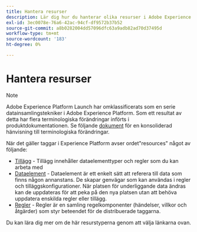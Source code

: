 ```yaml
---
title: Hantera resurser
description: Lär dig hur du hanterar olika resurser i Adobe Experience Platform, inklusive tillägg, dataelement och regler.
exl-id: 3ec0078e-76a6-42ac-94cf-df9572b37b52
source-git-commit: a8b0282004dd57096dfc63a9adb82ad70d37495d
workflow-type: tm+mt
source-wordcount: '183'
ht-degree: 0%

---
```


# Hantera resurser

>[!NOTE]
>
>Adobe Experience Platform Launch har omklassificerats som en serie datainsamlingstekniker i Adobe Experience Platform. Som ett resultat av detta har flera terminologiska förändringar införts i produktdokumentationen. Se följande [dokument](../../term-updates.md) för en konsoliderad hänvisning till terminologiska förändringar.

När det gäller taggar i Experience Platform avser ordet&quot;resources&quot; något av följande:

* [Tillägg](extensions/overview.md) - Tillägg innehåller dataelementtyper och regler som du kan arbeta med
* [Dataelement](data-elements.md) - Dataelement är ett enkelt sätt att referera till data som finns någon annanstans.  De skapar genvägar som kan användas i regler och tilläggskonfigurationer.  När platsen för underliggande data ändras kan de uppdateras för att peka på den nya platsen utan att behöva uppdatera enskilda regler eller tillägg.
* [Regler](rules.md) - Regler är en samling regelkomponenter (händelser, villkor och åtgärder) som styr beteendet för de distribuerade taggarna.

Du kan lära dig mer om de här resurstyperna genom att välja länkarna ovan.
